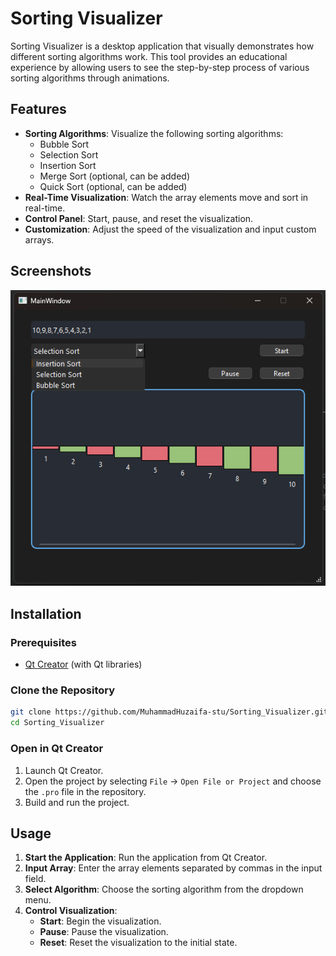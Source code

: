 # Sorting Visualizer

Sorting Visualizer is a desktop application that visually demonstrates how different sorting algorithms work. This tool provides an educational experience by allowing users to see the step-by-step process of various sorting algorithms through animations.

## Features

- **Sorting Algorithms**: Visualize the following sorting algorithms:
  - Bubble Sort
  - Selection Sort
  - Insertion Sort
  - Merge Sort (optional, can be added)
  - Quick Sort (optional, can be added)
- **Real-Time Visualization**: Watch the array elements move and sort in real-time.
- **Control Panel**: Start, pause, and reset the visualization.
- **Customization**: Adjust the speed of the visualization and input custom arrays.

## Screenshots

![Sorting Visualizer](screenshots/sorting_visualizer.png)

## Installation

### Prerequisites

- [Qt Creator](https://www.qt.io/download) (with Qt libraries)

### Clone the Repository

```sh
git clone https://github.com/MuhammadHuzaifa-stu/Sorting_Visualizer.git
cd Sorting_Visualizer
```

### Open in Qt Creator

1. Launch Qt Creator.
2. Open the project by selecting `File` -> `Open File or Project` and choose the `.pro` file in the repository.
3. Build and run the project.

## Usage

1. **Start the Application**: Run the application from Qt Creator.
2. **Input Array**: Enter the array elements separated by commas in the input field.
3. **Select Algorithm**: Choose the sorting algorithm from the dropdown menu.
4. **Control Visualization**:
   - **Start**: Begin the visualization.
   - **Pause**: Pause the visualization.
   - **Reset**: Reset the visualization to the initial state.
